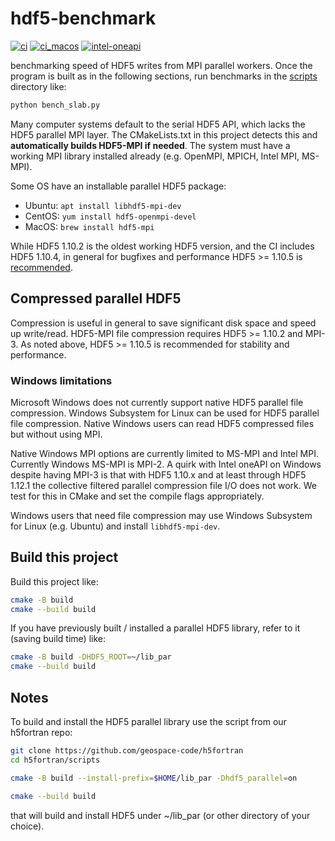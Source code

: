 # hdf5-benchmark

[![ci](https://github.com/scivision/hdf5-benchmark/actions/workflows/ci.yml/badge.svg)](https://github.com/scivision/hdf5-benchmark/actions/workflows/ci.yml)
[![ci_macos](https://github.com/scivision/hdf5-benchmark/actions/workflows/ci_macos.yml/badge.svg)](https://github.com/scivision/hdf5-benchmark/actions/workflows/ci_macos.yml)
[![intel-oneapi](https://github.com/scivision/hdf5-benchmark/actions/workflows/intel-oneapi.yml/badge.svg)](https://github.com/scivision/hdf5-benchmark/actions/workflows/intel-oneapi.yml)

benchmarking speed of HDF5 writes from MPI parallel workers.
Once the program is built as in the following sections, run benchmarks in the [scripts](./scripts) directory like:

```sh
python bench_slab.py
```

Many computer systems default to the serial HDF5 API, which lacks the HDF5 parallel MPI layer.
The CMakeLists.txt in this project detects this and **automatically builds HDF5-MPI if needed**.
The system must have a working MPI library installed already (e.g. OpenMPI, MPICH, Intel MPI, MS-MPI).

Some OS have an installable parallel HDF5 package:

* Ubuntu: `apt install libhdf5-mpi-dev`
* CentOS: `yum install hdf5-openmpi-devel`
* MacOS: `brew install hdf5-mpi`

While HDF5 1.10.2 is the oldest working HDF5 version, and the CI includes HDF5 1.10.4, in general for bugfixes and performance HDF5 >= 1.10.5 is [recommended](https://portal.hdfgroup.org/display/knowledge/OpenMPI+Build+Issues).

## Compressed parallel HDF5

Compression is useful in general to save significant disk space and speed up write/read.
HDF5-MPI file compression requires HDF5 >= 1.10.2 and MPI-3.
As noted above, HDF5 >= 1.10.5 is recommended for stability and performance.

### Windows limitations

Microsoft Windows does not currently support native HDF5 parallel file compression.
Windows Subsystem for Linux can be used for HDF5 parallel file compression.
Native Windows users can read HDF5 compressed files but without using MPI.

Native Windows MPI options are currently limited to MS-MPI and Intel MPI.
Currently Windows MS-MPI is MPI-2.
A quirk with Intel oneAPI on Windows despite having MPI-3 is that with HDF5 1.10.x and at least through HDF5 1.12.1 the collective filtered parallel compression file I/O does not work.
We test for this in CMake and set the compile flags appropriately.

Windows users that need file compression may use Windows Subsystem for Linux (e.g. Ubuntu) and install `libhdf5-mpi-dev`.

## Build this project

Build this project like:

```sh
cmake -B build
cmake --build build
```

If you have previously built / installed a parallel HDF5 library, refer to it (saving build time) like:

```sh
cmake -B build -DHDF5_ROOT=~/lib_par
cmake --build build
```

## Notes

To build and install the HDF5 parallel library use the script from our h5fortran repo:

```sh
git clone https://github.com/geospace-code/h5fortran
cd h5fortran/scripts

cmake -B build --install-prefix=$HOME/lib_par -Dhdf5_parallel=on

cmake --build build
```

that will build and install HDF5 under ~/lib_par (or other directory of your choice).
